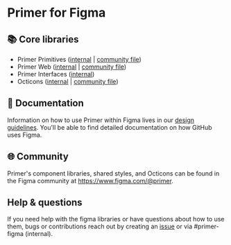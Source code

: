 # Primer for Figma

## 📚 Core libraries
- Primer Primitives ([internal](https://www.figma.com/file/B5XPE8IwGPIZDAvN7jqWqx/?node-id=9%3A2) | [community file](https://www.figma.com/community/file/854766928300977832))
- Primer Web ([internal](https://www.figma.com/file/GCvY3Qv8czRgZgvl1dG6lp/Primer-Web?node-id=136%3A1805&viewport=77%2C-235%2C0.5) | [community file](https://www.figma.com/community/file/854767373644076713))
- Primer Interfaces ([internal](https://www.figma.com/file/Y2xJLFBrU7yyiDLlEkQXcF/Primer-Interfaces?node-id=0%3A1&viewport=663%2C490%2C0.6640625))
- Octicons ([internal](https://www.figma.com/file/1ljgTFkT5NKNRfq5hw07JQ/Octicons?node-id=0%3A1&viewport=664%2C488%2C1) | [community file](https://www.figma.com/community/file/809920999413919915))

## 📖 Documentation
Information on how to use Primer within Figma lives in our [design guidelines](https://primer.style/design/tools/figma). You'll be able to find detailed documentation on how GitHub uses Figma.

## 🌐 Community

Primer's component libraries, shared styles, and Octicons can be found in the Figma community at https://www.figma.com/@primer.

## Help & questions
If you need help with the figma libraries or have questions about how to use them, bugs or contributions reach out by creating an [issue](https://github.com/primer/figma/issues/new/choose) or via #primer-figma (internal).
